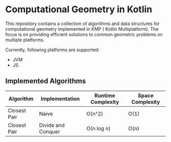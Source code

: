 # Computational Geometry in Kotlin

This repository contains a collection of algorithms and data structures for computational geometry implemented in KMP (
Kotlin Multiplatform). The focus is on providing efficient solutions to common geometric problems on multiple platforms.

Currently, following platforms are supported:

- JVM
- JS

## Implemented Algorithms

| Algorithm    | Implementation     | Runtime Complexity | Space Complexity |
|--------------|--------------------|--------------------|------------------|
| Closest Pair | Naive              | O(n^2)             | O(1)             |
| Closest Pair | Divide and Conquer | O(n log n)         | O(n)             |